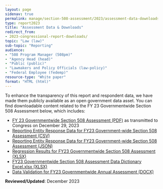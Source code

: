 ```yaml
---
layout: page
sidenav: true
permalink: manage/section-508-assessment/2023/assessment-data-downloads/
type: report2023
title: "Assessment Data & Downloads"
redirect_from:
- 2023-congressional-report-downloads/
topic: "Law (law)"
sub-topic: "Reporting"
audience:
- "508 Program Manager (508pm)"
- "Agency Head (head)"
- "Public (public)"
- "Lawmakers and Policy Officials (law-policy)"
- "Federal Employee (fedemp)"
resource-type: "White paper"
format: "HTML (html)"
---
```

To enhance the transparency of this report and respondent data, we have made them publicly available as an open government data asset. You can find downloadable content related to the FY 23 Governmentwide Section 508 Assessment below, which includes:

* [FY 23 Governmentwide Section 508 Assessment (PDF)](https://assets.section508.gov/files/reports/cr-2023/FY%2023%20Governmentwide%20Section%20508%20Assessment%20Report.pdf) as transmitted to Congress on December 29, 2023
* [Reporting Entity Response Data for FY23 Government-wide Section 508 Assessment (CSV)](https://assets.section508.gov/files/reports/cr-2023/Reporting%20Entity%20Response%20Data%20for%20FY23%20Government-wide%20Section%20508%20Assessment.csv)
* [Reporting Entity Response Data for FY23 Government-wide Section 508 Assessment (JSON)](https://assets.section508.gov/files/Reporting+Entity+Response+Data+JSON+for+FY23+Government-wide+Section+508+Assessment.json)
* [Regression Results for FY23 Governmentwide Section 508 Assessment (XLSX)](https://assets.section508.gov/files/reports/cr-2023/Regression%20Results%20for%20FY23%20Governmentwide%20Section%20508%20Assessment.xlsx)
* [FY23 Governmentwide Section 508 Assessment Data Dictionary Excel.xlsx (XLSX)](https://assets.section508.gov/files/reports/cr-2023/FY23%20Governmentwide%20Section%20508%20Assessment%20Data%20Dictionary%20Excel.xlsx)
* [Data Validation for FY23 Governmentwide Annual Assessment (DOCX)](https://assets.section508.gov/files/reports/cr-2023/Data%20Validation%20for%20FY23%20Governmentwide%20Annual%20Assessment.docx)

**Reviewed/Updated**: December 2023